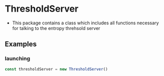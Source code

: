 # ThresholdServer

- This package contains a class which includes all functions necessary for talking to the entropy threhsold server

## Examples

### launching

```js
const thresholdServer = new ThresholdServer()
```

